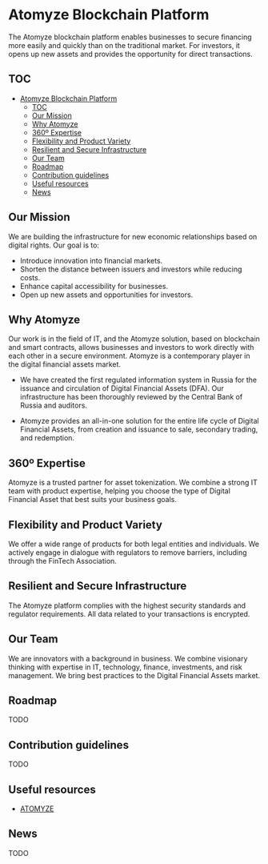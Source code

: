 # Atomyze Blockchain Platform

The Atomyze blockchain platform enables businesses to secure financing more easily and quickly than on the traditional market. For investors, it opens up new assets and provides the opportunity for direct transactions.

## TOC

- [Atomyze Blockchain Platform](#atomyze-blockchain-platform)
  - [TOC](#toc)
  - [Our Mission](#our-mission)
  - [Why Atomyze](#why-atomyze)
  - [360º Expertise](#360º-expertise)
  - [Flexibility and Product Variety](#flexibility-and-product-variety)
  - [Resilient and Secure Infrastructure](#resilient-and-secure-infrastructure)
  - [Our Team](#our-team)
  - [Roadmap](#roadmap)
  - [Contribution guidelines](#contribution-guidelines)
  - [Useful resources](#useful-resources)
  - [News](#news)

## Our Mission

We are building the infrastructure for new economic relationships based on digital rights. Our goal is to:

- Introduce innovation into financial markets.
- Shorten the distance between issuers and investors while reducing costs.
- Enhance capital accessibility for businesses.
- Open up new assets and opportunities for investors.

## Why Atomyze

Our work is in the field of IT, and the Atomyze solution, based on blockchain and smart contracts, allows businesses and investors to work directly with each other in a secure environment. Atomyze is a contemporary player in the digital financial assets market.

- We have created the first regulated information system in Russia for the issuance and circulation of Digital Financial Assets (DFA). Our infrastructure has been thoroughly reviewed by the Central Bank of Russia and auditors.

- Atomyze provides an all-in-one solution for the entire life cycle of Digital Financial Assets, from creation and issuance to sale, secondary trading, and redemption.

## 360º Expertise

Atomyze is a trusted partner for asset tokenization. We combine a strong IT team with product expertise, helping you choose the type of Digital Financial Asset that best suits your business goals.

## Flexibility and Product Variety

We offer a wide range of products for both legal entities and individuals. We actively engage in dialogue with regulators to remove barriers, including through the FinTech Association.

## Resilient and Secure Infrastructure

The Atomyze platform complies with the highest security standards and regulator requirements. All data related to your transactions is encrypted.

## Our Team

We are innovators with a background in business. We combine visionary thinking with expertise in IT, technology, finance, investments, and risk management. We bring best practices to the Digital Financial Assets market.

## Roadmap

TODO

## Contribution guidelines

TODO

## Useful resources

* [ATOMYZE](https://atomyze.ru/)

## News

TODO
